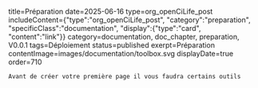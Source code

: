title=Préparation
date=2025-06-16
type=org_openCiLife_post
includeContent={"type":"org_openCiLife_post", "category":"preparation", "specificClass":"documentation", "display":{"type":"card", "content":"link"}}
category=documentation, doc_chapter, preparation, V0.0.1
tags=Déploiement
status=published
exerpt=Préparation
contentImage=images/documentation/toolbox.svg
displayDate=true
order=710
~~~~~~
Avant de créer votre première page il vous faudra certains outils